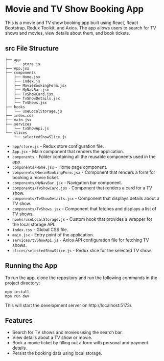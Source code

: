 # Movie and TV Show Booking App

This is a movie and TV show booking app built using React, React Bootstrap, Redux Toolkit, and Axios. The app allows users to search for TV shows and movies, view details about them, and book tickets. 

## src File Structure

```
├── app
│   └── store.js
├── App.jsx
├── components
│   ├── Home.jsx
│   ├── index.js
│   ├── MovieBookingForm.jsx
│   ├── MyNavBar.jsx
│   ├── TvShowCard.jsx
│   ├── TvShowDetails.jsx
│   └── TvShows.jsx
├── hooks
│   └── useLocalStorage.js
├── index.css
├── main.jsx
├── services
│   └── tvShowApi.js
└── slices
    └── selectedShowSlice.js
```

- `app/store.js` - Redux store configuration file.
- `App.jsx` - Main component that renders the application.
- `components` - Folder containing all the reusable components used in the app.
- `components/Home.jsx` - Home page component.
- `components/MovieBookingForm.jsx` - Component that renders a form for booking a movie ticket.
- `components/MyNavBar.jsx` - Navigation bar component.
- `components/TvShowCard.jsx` - Component that renders a card for a TV show.
- `components/TvShowDetails.jsx` - Component that displays details about a TV show.
- `components/TvShows.jsx` - Component that fetches and displays a list of TV shows.
- `hooks/useLocalStorage.js` - Custom hook that provides a wrapper for the local storage API.
- `index.css` - Global CSS file.
- `main.jsx` - Entry point of the application.
- `services/tvShowApi.js` - Axios API configuration file for fetching TV shows.
- `slices/selectedShowSlice.js` - Redux slice for the selected TV show.

## Running the App

To run the app, clone the repository and run the following commands in the project directory:

```
npm install
npm run dev
```

This will start the development server on http://localhost:5173/.

## Features

- Search for TV shows and movies using the search bar.
- View details about a TV show or movie.
- Book a movie ticket by filling out a form with personal and payment details.
- Persist the booking data using local storage.
